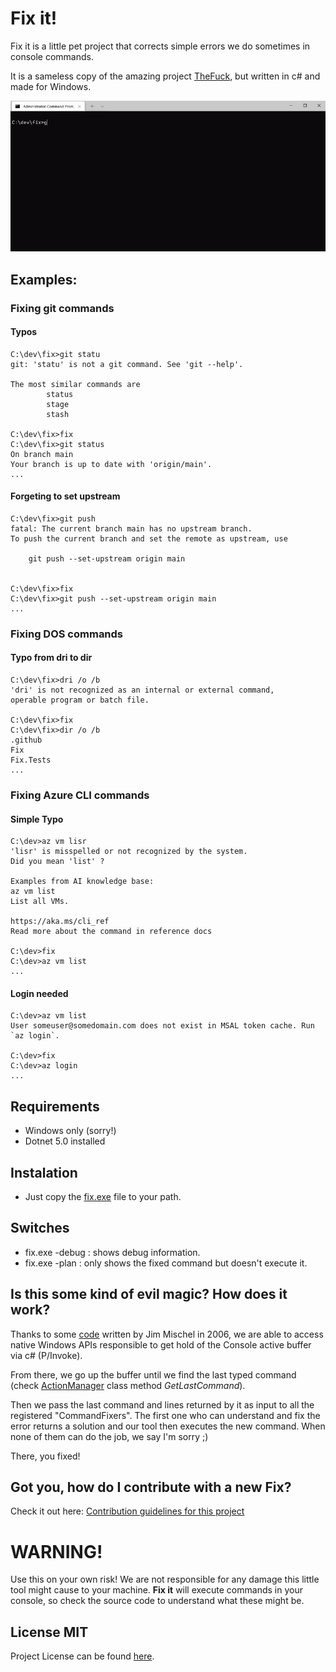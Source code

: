 # Fix it!

Fix it is a little pet project that corrects simple errors we do sometimes in console commands.

It is a sameless copy of the amazing project [TheFuck](https://github.com/nvbn/thefuck), but written in c# and made for Windows.

<img src="/Media/fixit.gif" alt="Fix in Action" width="800">


## Examples:

### Fixing git commands

#### Typos
```
C:\dev\fix>git statu
git: 'statu' is not a git command. See 'git --help'.

The most similar commands are
        status
        stage
        stash

C:\dev\fix>fix
C:\dev\fix>git status
On branch main
Your branch is up to date with 'origin/main'.
...
```

#### Forgeting to set upstream
```
C:\dev\fix>git push
fatal: The current branch main has no upstream branch.
To push the current branch and set the remote as upstream, use

    git push --set-upstream origin main


C:\dev\fix>fix
C:\dev\fix>git push --set-upstream origin main
...
```

### Fixing DOS commands
#### Typo from dri to dir
```
C:\dev\fix>dri /o /b
'dri' is not recognized as an internal or external command,
operable program or batch file.

C:\dev\fix>fix
C:\dev\fix>dir /o /b
.github
Fix
Fix.Tests
...
```

### Fixing Azure CLI commands
#### Simple Typo

```
C:\dev>az vm lisr
'lisr' is misspelled or not recognized by the system.
Did you mean 'list' ?

Examples from AI knowledge base:
az vm list
List all VMs.

https://aka.ms/cli_ref
Read more about the command in reference docs

C:\dev>fix
C:\dev>az vm list
...
```

#### Login needed
```
C:\dev>az vm list
User someuser@somedomain.com does not exist in MSAL token cache. Run `az login`.

C:\dev>fix
C:\dev>az login
...
```

## Requirements
- Windows only (sorry!)
- Dotnet 5.0 installed

## Instalation
- Just copy the [fix.exe](https://github.com/andrecarlucci/fix/releases/tag/v0.1) file to your path.

## Switches
- fix.exe -debug : shows debug information.
- fix.exe -plan  : only shows the fixed command but doesn't execute it. 

## Is this some kind of evil magic? How does it work?

Thanks to some [code](http://www.mischel.com/diary/2006/09/01.htm) written by Jim Mischel in 2006, we are able to access native Windows APIs responsible to get hold of the Console active buffer via c# (P/Invoke).

From there, we go up the buffer until we find the last typed command (check [ActionManager](https://github.com/andrecarlucci/fix/blob/main/Fix/CommandFixers/ActionManager.cs) class method *GetLastCommand*).

Then we pass the last command and lines returned by it as input to all the registered "CommandFixers". The first one who can understand and fix the error returns a solution and our tool then executes the new command. When none of them can do the job, we say I'm sorry ;)

There, you fixed!

## Got you, how do I contribute with a new Fix?

Check it out here: [Contribution guidelines for this project](CONTRIBUTING.md)

# WARNING!
 Use this on your own risk! We are not responsible for any damage this little tool might cause to your machine.
 **Fix it** will execute commands in your console, so check the source code to understand what these might be. 


## License MIT
Project License can be found [here](https://github.com/andrecarlucci/fix/blob/main/LICENSE).
